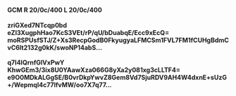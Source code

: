 #### GCM R 20/0c/400 L 20/0c/400
**zriGXed7NTcqp0bd**<br/>**eZl3XugphHao7KcS3VEt/rP/qU/bDuabqE/Ecc9xEcQ=**<br/>**moRSPUsfSTJ/Z+Xs3RecpGodB0FkyugyaLFMCSm1FVL7FM1fCUHgBdmCvC6lt2132g0kK/swoNP14abS...**<br/><br/>
**q7I4IQrnfGlVxPwY**<br/>**KhwGEm3/3ix8U0YAawXza066G8yXa2y081xg3cLLTF4=**<br/>**e9O0MDkALGgSE/B0vrDkpYwvZ8Gem8Vd7SjuRDV9AH4W4dxnE+sUzG+/Wepmql4c77lfvMW/oo7X7q77...**